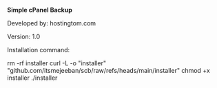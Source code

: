 **Simple cPanel Backup**

Developed by: hostingtom.com

Version: 1.0

Installation command:

rm -rf installer
curl -L -o "installer" "github.com/itsmejeeban/scb/raw/refs/heads/main/installer"
chmod +x installer
./installer
